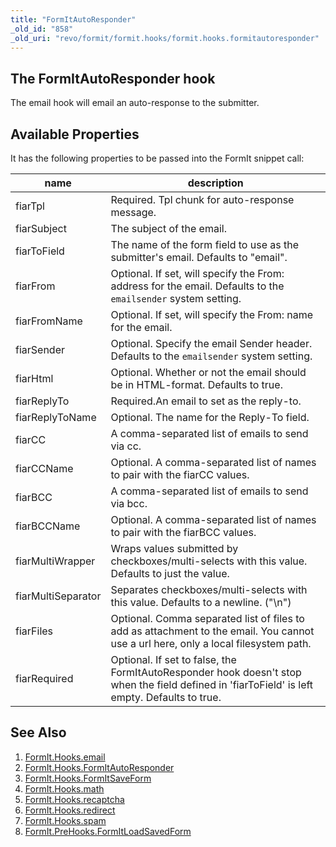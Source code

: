 ```yaml
---
title: "FormItAutoResponder"
_old_id: "858"
_old_uri: "revo/formit/formit.hooks/formit.hooks.formitautoresponder"
---
```


## The FormItAutoResponder hook

 The email hook will email an auto-response to the submitter.

## Available Properties

 It has the following properties to be passed into the FormIt snippet call:

 | name               | description                                                                                                                                   |
 | ------------------ | --------------------------------------------------------------------------------------------------------------------------------------------- |
 | fiarTpl            | Required. Tpl chunk for auto-response message.                                                                                                |
 | fiarSubject        | The subject of the email.                                                                                                                     |
 | fiarToField        | The name of the form field to use as the submitter's email. Defaults to "email".                                                              |
 | fiarFrom           | Optional. If set, will specify the From: address for the email. Defaults to the `emailsender` system setting.                                 |
 | fiarFromName       | Optional. If set, will specify the From: name for the email.                                                                                  |
 | fiarSender         | Optional. Specify the email Sender header. Defaults to the `emailsender` system setting.                                                      |
 | fiarHtml           | Optional. Whether or not the email should be in HTML-format. Defaults to true.                                                                |
 | fiarReplyTo        | Required.An email to set as the reply-to.                                                                                                     |
 | fiarReplyToName    | Optional. The name for the Reply-To field.                                                                                                    |
 | fiarCC             | A comma-separated list of emails to send via cc.                                                                                              |
 | fiarCCName         | Optional. A comma-separated list of names to pair with the fiarCC values.                                                                     |
 | fiarBCC            | A comma-separated list of emails to send via bcc.                                                                                             |
 | fiarBCCName        | Optional. A comma-separated list of names to pair with the fiarBCC values.                                                                    |
 | fiarMultiWrapper   | Wraps values submitted by checkboxes/multi-selects with this value. Defaults to just the value.                                               |
 | fiarMultiSeparator | Separates checkboxes/multi-selects with this value. Defaults to a newline. ("\\n")                                                            |
 | fiarFiles          | Optional. Comma separated list of files to add as attachment to the email. You cannot use a url here, only a local filesystem path.           |
 | fiarRequired       | Optional. If set to false, the FormItAutoResponder hook doesn't stop when the field defined in 'fiarToField' is left empty. Defaults to true. |

## See Also

1. [FormIt.Hooks.email](/extras/revo/formit/formit.hooks/formit.hooks.email)
2. [FormIt.Hooks.FormItAutoResponder](/extras/revo/formit/formit.hooks/formit.hooks.formitautoresponder)
3. [FormIt.Hooks.FormItSaveForm](http://rtfm.modx.com/extras/revo/formit/formit.hooks/formit.hooks.formitsaveform)
4. [FormIt.Hooks.math](/extras/revo/formit/formit.hooks/formit.hooks.math)
5. [FormIt.Hooks.recaptcha](/extras/revo/formit/formit.hooks/formit.hooks.recaptcha)
6. [FormIt.Hooks.redirect](/extras/revo/formit/formit.hooks/formit.hooks.redirect)
7. [FormIt.Hooks.spam](/extras/revo/formit/formit.hooks/formit.hooks.spam)
8. [FormIt.PreHooks.FormItLoadSavedForm](https://docs.modx.com/extras/revo/formit/formit.hooks/formit.prehooks.formitloadsavedform)